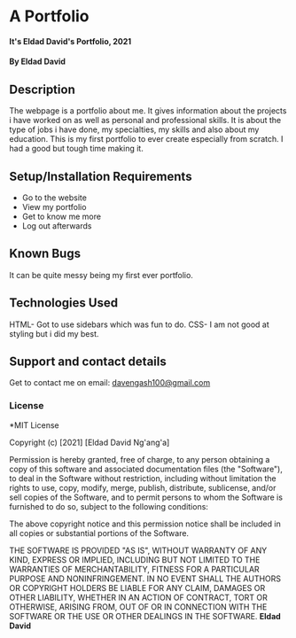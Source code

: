 # A Portfolio
#### It's Eldad David's Portfolio, 2021
#### By **Eldad David**
## Description
The webpage is a portfolio about me. It gives information about the projects i have worked on as well as personal and professional skills. It is about the type of jobs i have done, my specialties, my skills and also about my education.
This is my first portfolio to ever create especially from scratch. I had a good but tough time making it.
## Setup/Installation Requirements
* Go to the website 
* View my portfolio
* Get to know me more
* Log out afterwards
## Known Bugs
It can be quite messy being my first ever portfolio.
## Technologies Used
HTML- Got to use sidebars which was fun to do.
CSS- I am not good at styling but i did my best.
## Support and contact details
Get to contact me on email: davengash100@gmail.com
### License
*MIT License

Copyright (c) [2021] [Eldad David Ng'ang'a]

Permission is hereby granted, free of charge, to any person obtaining a copy
of this software and associated documentation files (the "Software"), to deal
in the Software without restriction, including without limitation the rights
to use, copy, modify, merge, publish, distribute, sublicense, and/or sell
copies of the Software, and to permit persons to whom the Software is
furnished to do so, subject to the following conditions:

The above copyright notice and this permission notice shall be included in all
copies or substantial portions of the Software.

THE SOFTWARE IS PROVIDED "AS IS", WITHOUT WARRANTY OF ANY KIND, EXPRESS OR
IMPLIED, INCLUDING BUT NOT LIMITED TO THE WARRANTIES OF MERCHANTABILITY,
FITNESS FOR A PARTICULAR PURPOSE AND NONINFRINGEMENT. IN NO EVENT SHALL THE
AUTHORS OR COPYRIGHT HOLDERS BE LIABLE FOR ANY CLAIM, DAMAGES OR OTHER
LIABILITY, WHETHER IN AN ACTION OF CONTRACT, TORT OR OTHERWISE, ARISING FROM,
OUT OF OR IN CONNECTION WITH THE SOFTWARE OR THE USE OR OTHER DEALINGS IN THE
SOFTWARE. **Eldad David**
